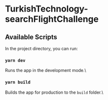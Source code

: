 # TurkishTechnology-searchFlightChallenge

## Available Scripts

In the project directory, you can run:

### `yarn dev`

Runs the app in the development mode.\

### `yarn build`

Builds the app for production to the `build` folder.\

